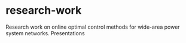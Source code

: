 # research-work
Research work on online optimal control methods for wide-area power system networks. 
Presentations
